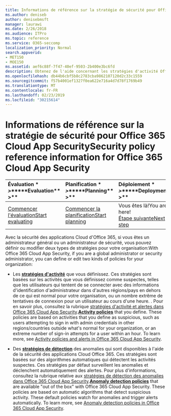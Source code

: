 ```yaml
---
title: Informations de référence sur la stratégie de sécurité pour Office 365 Cloud App Security
ms.author: deniseb
author: denisebmsft
manager: laurawi
ms.date: 2/26/2018
ms.audience: ITPro
ms.topic: reference
ms.service: O365-seccomp
localization_priority: Normal
search.appverid:
- MET150
- MOE150
ms.assetid: aef6c88f-7f47-40ef-9503-2b400e3bc6fd
description: Obtenez de l'aide concernant les stratégies d'activité Office 365 et les stratégies de détection des anomalies.
ms.openlocfilehash: db44b6cbf5b8c2783cba9862107120d2c33c1559
ms.sourcegitcommit: f57b4001ef1327f0ea622e716a4d7d78f1769b49
ms.translationtype: MT
ms.contentlocale: fr-FR
ms.lasthandoff: 02/23/2019
ms.locfileid: "30215614"
---
```

# <a name="security-policy-reference-information-for-office-365-cloud-app-security"></a><span data-ttu-id="3a6d8-103">Informations de référence sur la stratégie de sécurité pour Office 365 Cloud App Security</span><span class="sxs-lookup"><span data-stu-id="3a6d8-103">Security policy reference information for Office 365 Cloud App Security</span></span>
  
|<span data-ttu-id="3a6d8-104">Évaluation \* *\>*\*</span><span class="sxs-lookup"><span data-stu-id="3a6d8-104">\*\*\*\*Evaluation\*\* \>\*\*</span></span>|<span data-ttu-id="3a6d8-105">Planification \* *\>*\*</span><span class="sxs-lookup"><span data-stu-id="3a6d8-105">\*\*\*\*Planning\*\* \>\*\*</span></span>|<span data-ttu-id="3a6d8-106">Déploiement \* *\>*\*</span><span class="sxs-lookup"><span data-stu-id="3a6d8-106">\*\*\*\*Deployment\*\* \>\*\*</span></span>|<span data-ttu-id="3a6d8-107">Utilisation \* \* \* \*</span><span class="sxs-lookup"><span data-stu-id="3a6d8-107">\*\*\*\*Utilization\*\*\*\*</span></span>|
|:-----|:-----|:-----|:-----|
|[<span data-ttu-id="3a6d8-108">Commencer l'évaluation</span><span class="sxs-lookup"><span data-stu-id="3a6d8-108">Start evaluating</span></span>](office-365-cas-overview.md) <br/> |[<span data-ttu-id="3a6d8-109">Commencer la planification</span><span class="sxs-lookup"><span data-stu-id="3a6d8-109">Start planning</span></span>](get-ready-for-office-365-cas.md) <br/> |<span data-ttu-id="3a6d8-110">Vous êtes là!</span><span class="sxs-lookup"><span data-stu-id="3a6d8-110">You are here!</span></span>  <br/> [<span data-ttu-id="3a6d8-111">Étape suivante</span><span class="sxs-lookup"><span data-stu-id="3a6d8-111">Next step</span></span>](review-office-365-cas-alerts.md) <br/> |[<span data-ttu-id="3a6d8-112">Commencer à utiliser</span><span class="sxs-lookup"><span data-stu-id="3a6d8-112">Start utilizing</span></span>](utilization-activities-for-ocas.md) <br/> |
   
<span data-ttu-id="3a6d8-113">Avec la sécurité des applications Cloud d'Office 365, si vous êtes un administrateur général ou un administrateur de sécurité, vous pouvez définir ou modifier deux types de stratégies pour votre organisation:</span><span class="sxs-lookup"><span data-stu-id="3a6d8-113">With Office 365 Cloud App Security, if you are a global administrator or security administrator, you can define or edit two kinds of policies for your organization:</span></span>
  
- <span data-ttu-id="3a6d8-p101">Les **[stratégies d'activité](activity-policies-and-alerts.md)** que vous définissez. Ces stratégies sont basées sur les activités que vous définissez comme suspectes, telles que les utilisateurs qui tentent de se connecter avec des informations d'identification d'administrateur dans d'autres régions/pays en dehors de ce qui est normal pour votre organisation, ou un nombre extrême de tentatives de connexion pour un utilisateur au cours d'une heure. . Pour en savoir plus, consultez la rubrique [stratégies d'activité et alertes dans Office 365 Cloud App Security](activity-policies-and-alerts.md).</span><span class="sxs-lookup"><span data-stu-id="3a6d8-p101">**[Activity policies](activity-policies-and-alerts.md)** that you define. These policies are based on activities that you define as suspicious, such as users attempting to sign in with admin credentials in other regions/countries outside what's normal for your organization, or an extreme number of sign-in attempts for a user within an hour. To learn more, see [Activity policies and alerts in Office 365 Cloud App Security](activity-policies-and-alerts.md).</span></span>
    
- <span data-ttu-id="3a6d8-p102">Des **[stratégies de détection](anomaly-detection-policies-in-ocas.md)** des anomalies qui sont disponibles à l'aide de la sécurité des applications Cloud Office 365. Ces stratégies sont basées sur des algorithmes automatiques qui détectent les activités suspectes. Ces stratégies par défaut surveillent les anomalies et déclenchent automatiquement des alertes. Pour plus d'informations, consultez la rubrique relative aux [stratégies de détection des anomalies dans Office 365 Cloud App Security](anomaly-detection-policies-in-ocas.md).</span><span class="sxs-lookup"><span data-stu-id="3a6d8-p102">**[Anomaly detection policies](anomaly-detection-policies-in-ocas.md)** that are available "out of the box" with Office 365 Cloud App Security. These policies are based on automatic algorithms that detect suspicious activity. These default policies watch for anomalies and trigger alerts automatically. To learn more, see [Anomaly detection policies in Office 365 Cloud App Security](anomaly-detection-policies-in-ocas.md).</span></span>
    

